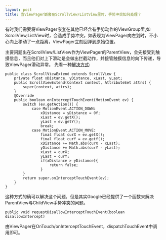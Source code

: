 ```yaml
---
layout: post
title: 当ViewPager嵌套在ScrollView/ListView里时，手势冲突如何处理？
---
```


有时我们需要将ViewPager嵌套在其他已经含有手势动作的ViewGroup里,如ScrollView,ListView时，会造成手势冲突，如表现为ViewPager向左划时，不小心向上移动了一点距离，ViewPager立刻回弹到原始位置。

主要问题出在ScrollView/ListView作为ViewPager的ParentView，会先接受到触摸信息，而且他们对上下滑动是会做出拦截动作，并接管触摸信息的向下传递，导致ViewPager滑动异常。
先看一种[解决方式](http://justwyy.iteye.com/blog/1567390):

```
public class ScrollViewExtend extends ScrollView {  
    private float xDistance, yDistance, xLast, yLast;  
    public ScrollViewExtend(Context context, AttributeSet attrs) {  
        super(context, attrs);  
    }  
    @Override  
    public boolean onInterceptTouchEvent(MotionEvent ev) {  
        switch (ev.getAction()) {  
            case MotionEvent.ACTION_DOWN:  
                xDistance = yDistance = 0f;  
                xLast = ev.getX();  
                yLast = ev.getY();  
                break;  
            case MotionEvent.ACTION_MOVE:  
                final float curX = ev.getX();  
                final float curY = ev.getY();             
                xDistance += Math.abs(curX - xLast);  
                yDistance += Math.abs(curY - yLast);  
                xLast = curX;  
                yLast = curY;  
                if(xDistance > yDistance){  
                    return false;  
                }    
        }  
        return super.onInterceptTouchEvent(ev);  
    }  
}   
```

这种方式的确可以解决这个问题，但是其实Google已经提供了一个函数来解决ParentView与ChildView手势冲突的问题。

```
public void requestDisallowInterceptTouchEvent(boolean disallowIntercept)
```

由ViewPager在OnTouch/onInterceptTouchEvent，dispatchTouchEvent中调用即可。